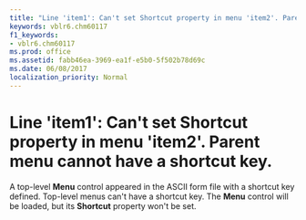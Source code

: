 ```yaml
---
title: "Line 'item1': Can't set Shortcut property in menu 'item2'. Parent menu cannot have a shortcut key."
keywords: vblr6.chm60117
f1_keywords:
- vblr6.chm60117
ms.prod: office
ms.assetid: fabb46ea-3969-ea1f-e5b0-5f502b78d69c
ms.date: 06/08/2017
localization_priority: Normal
---
```



# Line 'item1': Can't set Shortcut property in menu 'item2'. Parent menu cannot have a shortcut key.

A top-level  **Menu** control appeared in the ASCII form file with a shortcut key defined. Top-level menus can't have a shortcut key. The **Menu** control will be loaded, but its **Shortcut** property won't be set.


